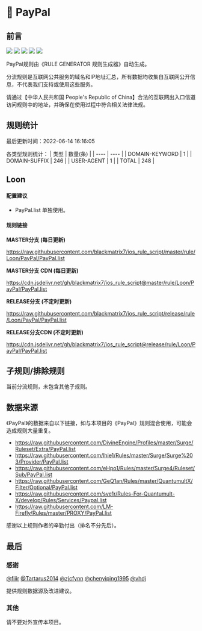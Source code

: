 # 🧸 PayPal

## 前言

![](https://shields.io/badge/-移除重复规则-ff69b4) ![](https://shields.io/badge/-DOMAIN与DOMAIN--SUFFIX合并-green) ![](https://shields.io/badge/-DOMAIN--SUFFIX间合并-critical) ![](https://shields.io/badge/-DOMAIN--SUFFIX与DOMAIN--KEYWORD合并-blue) ![](https://shields.io/badge/-IP--CIDR(6)合并-blueviolet) 

PayPal规则由《RULE GENERATOR 规则生成器》自动生成。

分流规则是互联网公共服务的域名和IP地址汇总，所有数据均收集自互联网公开信息，不代表我们支持或使用这些服务。

请通过【中华人民共和国 People's Republic of China】合法的互联网出入口信道访问规则中的地址，并确保在使用过程中符合相关法律法规。

## 规则统计

最后更新时间：2022-06-14 16:16:05

各类型规则统计：
| 类型 | 数量(条)  | 
| ---- | ----  |
| DOMAIN-KEYWORD | 1  | 
| DOMAIN-SUFFIX | 246  | 
| USER-AGENT | 1  | 
| TOTAL | 248  | 


## Loon 

#### 配置建议
- PayPal.list 单独使用。

#### 规则链接
**MASTER分支 (每日更新)**

https://raw.githubusercontent.com/blackmatrix7/ios_rule_script/master/rule/Loon/PayPal/PayPal.list

**MASTER分支 CDN (每日更新)**

https://cdn.jsdelivr.net/gh/blackmatrix7/ios_rule_script@master/rule/Loon/PayPal/PayPal.list

**RELEASE分支 (不定时更新)**

https://raw.githubusercontent.com/blackmatrix7/ios_rule_script/release/rule/Loon/PayPal/PayPal.list

**RELEASE分支CDN (不定时更新)**

https://cdn.jsdelivr.net/gh/blackmatrix7/ios_rule_script@release/rule/Loon/PayPal/PayPal.list

## 子规则/排除规则


当前分流规则，未包含其他子规则。

## 数据来源

《PayPal》的数据来自以下链接，如与本项目的《PayPal》规则混合使用，可能会造成规则大量重复。

- https://raw.githubusercontent.com/DivineEngine/Profiles/master/Surge/Ruleset/Extra/PayPal.list
- https://raw.githubusercontent.com/lhie1/Rules/master/Surge/Surge%203/Provider/PayPal.list
- https://raw.githubusercontent.com/eHpo1/Rules/master/Surge4/Ruleset/Sub/PayPal.list
- https://raw.githubusercontent.com/GeQ1an/Rules/master/QuantumultX/Filter/Optional/PayPal.list
- https://raw.githubusercontent.com/sve1r/Rules-For-Quantumult-X/develop/Rules/Services/Paypal.list
- https://raw.githubusercontent.com/LM-Firefly/Rules/master/PROXY/PayPal.list


感谢以上规则作者的辛勤付出（排名不分先后）。

## 最后

### 感谢

[@fiiir](https://github.com/fiiir) [@Tartarus2014](https://github.com/Tartarus2014) [@zjcfynn](https://github.com/zjcfynn) [@chenyiping1995](https://github.com/chenyiping1995) [@vhdj](https://github.com/vhdj)

提供规则数据源及改进建议。

### 其他

请不要对外宣传本项目。